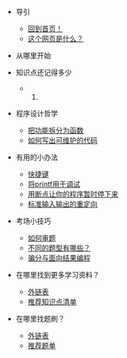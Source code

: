 <!-- docs/zh/_sidebar.md -->

* 导引
    * [回到首页！](/index.html)
    * [这个网页是什么？](README)

* 从哪里开始

* 知识点还记得多少
    * 1.

* 程序设计哲学
    * [把功能拆分为函数](./articles/philosophy/break_into_functions.md)
    * [如何写出可维护的代码](./articles/philosophy/code_properly.md)

* 有用的小办法
    * [快捷键](./articles/useful_tips/hotkeys.md)
    * [将printf用于调试](./articles/useful_tips/use_of_printf)
    * [用断点让你的程序暂时停下来](./articles/useful_tips/use_of_breakpoint)
    * [标准输入输出的重定向](./articles/useful_tips/redirect.md)

* 考场小技巧
    * [如何审题](./articles/in_the_classroom/analyzing_the_question.md)
    * [不同的题型有哪些？](./articles/in_the_classroom/different_types.md)
    * [骗分与面向结果编程](./articles/in_the_classroom/earn_grades.md)

* 在哪里找到更多学习资料？
    * [外链表](./articles/study_resources/link.md)
    * [推荐知识点清单](./articles/study_resources/list.md)

* 在哪里找题刷？
    * [外链表](./articles/exercise_resources/link.md)
    * [推荐题单](./articles/exercise_resources/list.md)